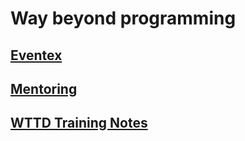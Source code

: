 # Way beyond programming

## [Eventex](eventex/README.md)

## [Mentoring](./mentoring)

## [WTTD Training Notes](classes/wttd-training/eventex.md)
